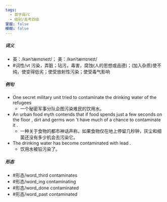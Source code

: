 ```yaml
---
tags:
  - 首字母/C
  - 级别/高考四级
掌握: false
模糊: false
---
```

##### 词义
- 英：/kənˈtæmɪneɪt/； 美：/kənˈtæmɪneɪt/
- #词性/vt  污染，弄脏；玷污，毒害，腐蚀(人的思想或品德)；(加入杂质)使不纯，使变得低劣；使受放射性污染；使受毒气影响
##### 例句
- One secret military unit tried to contaminate the drinking water of the refugees
	- 一个秘密军事分队企图污染难民的饮用水。
- An urban food myth contends that if food spends just a few seconds on the floor , dirt and germs won 't have much of a chance to contaminate it .
	- 一种关于食物的都市神话声称，如果食物仅在地上停留几秒钟，灰尘和细菌还没有多少机会去污染它。
- The drinking water has become contaminated with lead .
	- 饮用水被铅污染了。
##### 形态
- #形态/word_third contaminates
- #形态/word_ing contaminating
- #形态/word_done contaminated
- #形态/word_past contaminated
